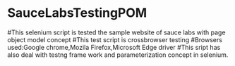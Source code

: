 # SauceLabsTestingPOM
#This selenium script is tested the sample website of sauce labs with page object model concept
#This test script is crossbrowser testing 
#Browsers used:Google chrome,Mozila Firefox,Microsoft Edge driver
#This sript has also deal with testng frame work and parameterization concept in selenium.
